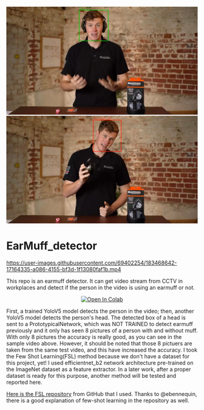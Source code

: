 ![EarMuff Detected](Sample_detection.jpg?raw=true "earMuff Detected")
![EarMuff NOTDetected](Sample_detection2.jpg?raw=true "earMuff NOTDetected")

# EarMuff_detector  


https://user-images.githubusercontent.com/69402254/183468642-17164335-a086-4155-bf3d-1f13080faf1b.mp4

  

This repo is an earmuff detector. It can get video stream from CCTV in workplaces and detect if the person in the video is using an earmuff or not.  
    <p align="center">
    [![Open In Colab](https://colab.research.google.com/assets/colab-badge.svg)](https://colab.research.google.com/github/BunNybuger/EarMuff_detector/blob/master/EarMuff_Detector_using_few_shot_learning_Colab_version.ipynb)
    </p>
First, a trained YoloV5 model detects the person in the video; then, another YoloV5 model detects the person's head. The detected box of a head is sent to a PrototypicalNetwork, which was NOT TRAINED to detect earmuff previously and it only has seen 8 pictures of a person with and without muff. With only 8 pictures the accuracy is really good, as you can see in the sample video above. However, it should be noted that those 8 pictuers are taken from the same test video, and this have increased the accuracy.
I took the Few Shot Learning(FSL) method because we don't have a dataset for this project, yet! I used efficientnet_b2 network architecture pre-trained on the ImageNet dataset as a feature extractor. In a later work, after a proper dataset is ready for this purpose, another method will be tested and reported here.

[Here is the FSL repository](https://github.com/sicara/easy-few-shot-learning) from GitHub that I used. Thanks to @ebennequin, there is a good explanation of few-shot learning in the repository as well.
